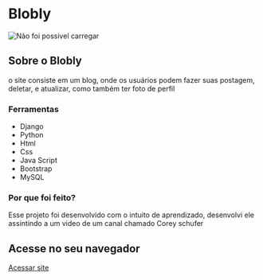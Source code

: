 # Blobly

![Não foi possivel carregar ](URL_da_Imagem)

## Sobre o Blobly
o site consiste em um blog, onde os usuários podem fazer suas postagem, deletar, e atualizar, como também ter foto de perfil

### Ferramentas
 - Django
 - Python
 - Html
 - Css
 - Java Script
 - Bootstrap
 - MySQL

 ### Por que foi feito?
 Esse projeto foi desenvolvido com o intuito de    aprendizado, desenvolvi ele assintindo a um video de um canal chamado Corey schufer


 ## Acesse no seu navegador
 [Acessar site](https://kethelyn.pythonanywhere.com)
